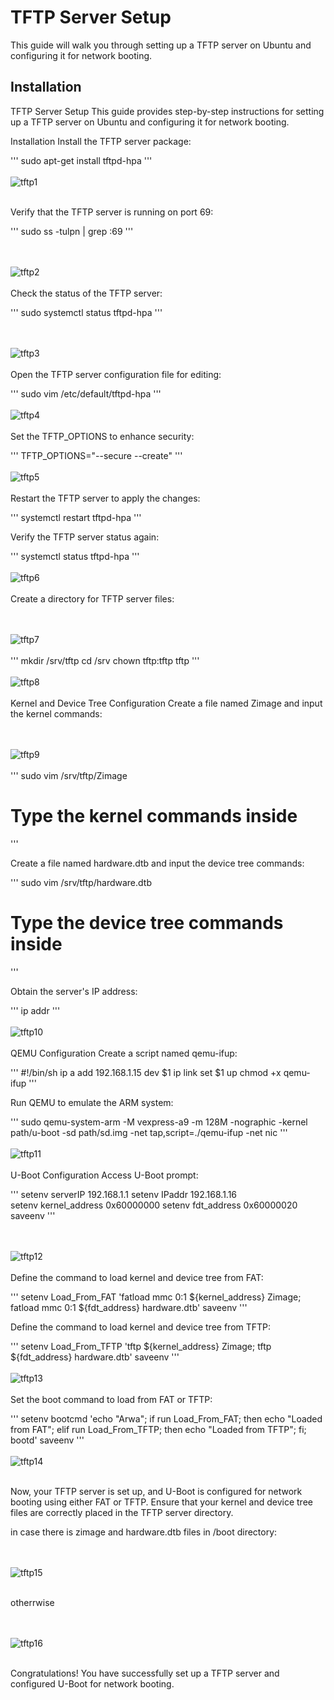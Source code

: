 # TFTP Server Setup

This guide will walk you through setting up a TFTP server on Ubuntu and configuring it for network booting.

## Installation


TFTP Server Setup
This guide provides step-by-step instructions for setting up a TFTP server on Ubuntu and configuring it for network booting.

Installation
Install the TFTP server package:

'''
sudo apt-get install tftpd-hpa
'''
<br><br>
![tftp1](tftp1.png)
<br><br>

Verify that the TFTP server is running on port 69:

'''
sudo ss -tulpn | grep :69
'''

<br><br>
![tftp2](tftp2.png)
<br><br>
Check the status of the TFTP server:

'''
sudo systemctl status tftpd-hpa
'''

<br><br>
![tftp3](tftp3.png)
<br><br>
Open the TFTP server configuration file for editing:

'''
sudo vim /etc/default/tftpd-hpa
'''
<br><br>
![tftp4](tftp4.png)
<br><br>
Set the TFTP_OPTIONS to enhance security:

'''
TFTP_OPTIONS="--secure --create"
'''
<br><br>
![tftp5](tftp5.png)
<br><br>
Restart the TFTP server to apply the changes:

'''
systemctl restart tftpd-hpa
'''

Verify the TFTP server status again:

'''
systemctl status tftpd-hpa
'''
<br><br>
![tftp6](tftp6.png)
<br><br>
Create a directory for TFTP server files:

<br><br>
![tftp7](tftp7.png)
<br><br>
'''
mkdir /srv/tftp
cd /srv
chown tftp:tftp tftp
'''
<br><br>
![tftp8](tftp8.png)
<br><br>
Kernel and Device Tree Configuration
Create a file named Zimage and input the kernel commands:

<br><br>
![tftp9](tftp9.png)
<br><br>
'''
sudo vim /srv/tftp/Zimage
# Type the kernel commands inside
'''

Create a file named hardware.dtb and input the device tree commands:

'''
sudo vim /srv/tftp/hardware.dtb
# Type the device tree commands inside
'''

Obtain the server's IP address:

'''
ip addr
'''
<br><br>
![tftp10](tftp10.png)
<br><br>
QEMU Configuration
Create a script named qemu-ifup:

'''
#!/bin/sh
ip a add 192.168.1.15 dev $1
ip link set $1 up
chmod +x qemu-ifup
'''

Run QEMU to emulate the ARM system:

'''
sudo qemu-system-arm -M vexpress-a9 -m 128M -nographic -kernel path/u-boot -sd path/sd.img -net tap,script=./qemu-ifup -net nic
'''
<br><br>
![tftp11](tftp11.png)
<br><br>
U-Boot Configuration
Access U-Boot prompt:

'''
setenv serverIP 192.168.1.1
setenv IPaddr 192.168.1.16  
setenv kernel_address 0x60000000
setenv fdt_address 0x60000020
saveenv
'''

<br><br>
![tftp12](tftp12.png)
<br><br>
Define the command to load kernel and device tree from FAT:

'''
setenv Load_From_FAT 'fatload mmc 0:1 ${kernel_address} Zimage; fatload mmc 0:1 ${fdt_address} hardware.dtb'
saveenv
'''

Define the command to load kernel and device tree from TFTP:

'''
setenv Load_From_TFTP 'tftp ${kernel_address} Zimage; tftp ${fdt_address} hardware.dtb'
saveenv
'''
<br><br>
![tftp13](tftp13.png)
<br><br>
Set the boot command to load from FAT or TFTP:

'''
setenv bootcmd 'echo "Arwa"; if run Load_From_FAT; then echo "Loaded from FAT"; elif run Load_From_TFTP; then echo "Loaded from TFTP"; fi; bootd'
saveenv
'''
<br><br>
![tftp14](tftp14.png)
<br><br>

Now, your TFTP server is set up, and U-Boot is configured for network booting using either FAT or TFTP. Ensure that your kernel and device tree files are correctly placed in the TFTP server directory.

in case there is zimage and hardware.dtb files in /boot directory:

<br><br>
![tftp15](tftp16.png)
<br><br>

otherrwise

<br><br>
![tftp16](tftp15.png)
<br><br>

Congratulations! You have successfully set up a TFTP server and configured U-Boot for network booting.

